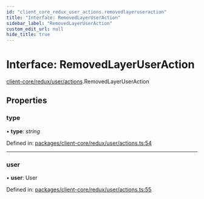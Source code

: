 ```yaml
---
id: "client_core_redux_user_actions.removedlayeruseraction"
title: "Interface: RemovedLayerUserAction"
sidebar_label: "RemovedLayerUserAction"
custom_edit_url: null
hide_title: true
---
```


# Interface: RemovedLayerUserAction

[client-core/redux/user/actions](../modules/client_core_redux_user_actions.md).RemovedLayerUserAction

## Properties

### type

• **type**: *string*

Defined in: [packages/client-core/redux/user/actions.ts:54](https://github.com/xr3ngine/xr3ngine/blob/9d253dc38/packages/client-core/redux/user/actions.ts#L54)

___

### user

• **user**: User

Defined in: [packages/client-core/redux/user/actions.ts:55](https://github.com/xr3ngine/xr3ngine/blob/9d253dc38/packages/client-core/redux/user/actions.ts#L55)
